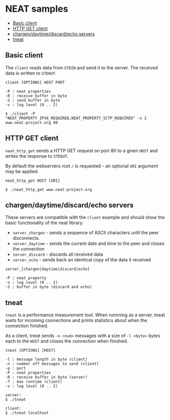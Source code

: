 # NEAT samples
* [Basic client](#basic-client)
* [HTTP GET client](#http-get-client)
* [chargen/daytime/discard/echo servers](#chargendaytimediscardecho-servers)
* [tneat](#tneat)


## Basic client
The `client` reads data from `STDIN` and send it to the server. The received data is written to `STDOUT`.

```
client [OPTIONS] HOST PORT

-P : neat properties
-R : receive buffer in byte
-S : send buffer in byte
-v : log level (0 .. 2)
```

```
$ ./client -P "NEAT_PROPERTY_IPV6_REQUIRED,NEAT_PROPERTY_SCTP_REQUIRED" -v 2 www.neat-project.org 80
```


## HTTP GET client
`neat_http_get` sends a HTTP GET request on port 80 to a given `HOST` and writes the response to `STDOUT`.

By default the webservers root `/` is requested - an optional `URI` argument may be applied.

```
neat_http_get HOST [URI]
```

```
$ ./neat_http_get www.neat-project.org
```


## chargen/daytime/discard/echo servers
These servers are compatible with the `client` example and should show the basic functionality of the neat library.

* `server_chargen` - sends a sequence of ASCII characters until the peer disconnects.
* `server_daytime` - sends the current date and time to the peer and closes the connection
* `server_discard` - discards all received data
* `server_echo` - sends back an identical copy of the data it received

```
server_[chargen|daytime|discard|echo]

-P : neat property
-v : log level (0 .. 2)
-S : buffer in byte (discard and echo)
```


## tneat
`tneat` is a performance measurement tool.
When runnning as a server, tneat waits for incoming connections and prints statistics about when the connection finished.

As a client, tneat sends `-n <num>` messages with a size of `-l <byte>` bytes each to the `HOST` and closes the connection when finished.

```
tneat [OPTIONS] [HOST]

-l : message length in byte (client)
-n : number off messages to send (client)
-p : port
-P : neat properties
-R : receive buffer in byte (server)
-T : max runtime (client)
-v : log level (0 .. 2)
```

```
server:
$ ./tneat

client:
$ ./tneat localhost
```
